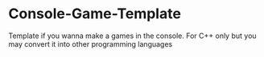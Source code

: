 # Console-Game-Template
Template if you wanna make a games in the console. For C++ only but you may convert it into other programming languages
